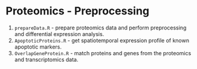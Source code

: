 # Proteomics - Preprocessing
1. `prepareData.R` - prepare proteomics data and perform preprocessing and differential expression analysis.
2. `ApoptoticProteins.R` - get spatiotemporal expression profile of known apoptotic markers.
3. `OverlapGeneProtein.R` - match proteins and genes from the proteomics and transcriptomics data.